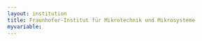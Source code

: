 ```yaml
---
layout: institution
title: Fraunhofer-Institut für Mikrotechnik und Mikrosysteme
myvariable: 
---
```

